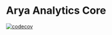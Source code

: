 # Arya Analytics Core

[![codecov](https://codecov.io/gh/arya-analytics/arya-core/branch/main/graph/badge.svg?token=AVNGTHRMDA)](https://codecov.io/gh/arya-analytics/arya-core)